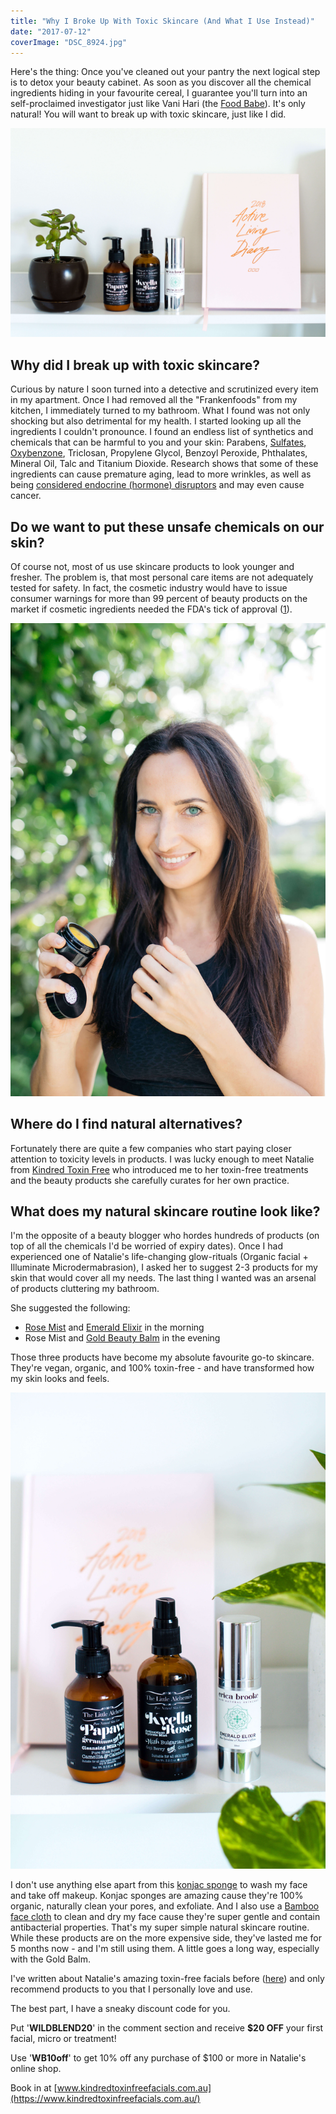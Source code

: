```yaml
---
title: "Why I Broke Up With Toxic Skincare (And What I Use Instead)"
date: "2017-07-12"
coverImage: "DSC_8924.jpg"
---
```


Here's the thing: Once you've cleaned out your pantry the next logical step is to detox your beauty cabinet. As soon as you discover all the chemical ingredients hiding in your favourite cereal, I guarantee you'll turn into an self-proclaimed investigator just like Vani Hari (the [Food Babe](https://foodbabe.com/)). It's only natural! You will want to break up with toxic skincare, just like I did.

![Why I Broke Up With Toxic Skincare](images/DSC_8924.jpg)

## Why did I break up with toxic skincare?

Curious by nature I soon turned into a detective and scrutinized every item in my apartment. Once I had removed all the "Frankenfoods" from my kitchen, I immediately turned to my bathroom. What I found was not only shocking but also detrimental for my health. I started looking up all the ingredients I couldn't pronounce. I found an endless list of synthetics and chemicals that can be harmful to you and your skin: Parabens, [Sulfates](http://journals.sagepub.com/doi/abs/10.3109/10915818309142005), [Oxybenzone](https://www.ewg.org/sunscreen/report/do-sunscreens-prevent-skin-damage/), Triclosan, Propylene Glycol, Benzoyl Peroxide, Phthalates, Mineral Oil, Talc and Titanium Dioxide. Research shows that some of these ingredients can cause premature aging, lead to more wrinkles, as well as being [considered endocrine (hormone) disruptors](https://www.dermstore.com/blog/9-commonly-used-beauty-ingredients-that-could-be-disrupting-your-hormones/) and may even cause cancer.

## Do we want to put these unsafe chemicals on our skin?

Of course not, most of us use skincare products to look younger and fresher. The problem is, that most personal care items are not adequately tested for safety. In fact, the cosmetic industry would have to issue consumer warnings for more than 99 percent of beauty products on the market if cosmetic ingredients needed the FDA's tick of approval ([1](https://www.dermstore.com/blog/9-commonly-used-beauty-ingredients-that-could-be-disrupting-your-hormones/)).

![Why I Broke Up With Toxic Skincare](images/Zoe_WildBlend25of26.jpg)

## Where do I find natural alternatives?

Fortunately there are quite a few companies who start paying closer attention to toxicity levels in products. I was lucky enough to meet Natalie from [Kindred Toxin Free](https://www.kindredtoxinfreefacials.com.au/) who introduced me to her toxin-free treatments and the beauty products she carefully curates for her own practice.

## What does my natural skincare routine look like?

I'm the opposite of a beauty blogger who hordes hundreds of products (on top of all the chemicals I'd be worried of expiry dates). Once I had experienced one of Natalie's life-changing glow-rituals (Organic facial + Illuminate Microdermabrasion), I asked her to suggest 2-3 products for my skin that would cover all my needs. The last thing I wanted was an arsenal of products cluttering my bathroom.

She suggested the following:

- [Rose Mist](https://www.kindredtoxinfreefacials.com.au/collections/mists) and [Emerald Elixir](https://www.kindredtoxinfreefacials.com.au/collections/serums/products/e-e) in the morning
- Rose Mist and [Gold Beauty Balm](https://www.kindredtoxinfreefacials.com.au/collections/moisturisers/products/everlasting-24kt-gold-beauty-balm-concentrate-vegan-lightweight-anti-inflammitory-collagen-stimulating) in the evening

Those three products have become my absolute favourite go-to skincare. They're vegan, organic, and 100% toxin-free - and have transformed how my skin looks and feels.

![Why I Broke Up With Toxic Skincare](images/DSC_8931.jpg)

I don't use anything else apart from this [konjac sponge](https://au.iherb.com/pr/EcoTools-Pure-Complexion-Facial-Sponge-Sensitive-Skin-1-Sponge/55070) to wash my face and take off makeup. Konjac sponges are amazing cause they're 100% organic, naturally clean your pores, and exfoliate. And I also use a [Bamboo face cloth](https://www.kindredtoxinfreefacials.com.au/collections/accessories/products/bamboo-muslin-face-cloths) to clean and dry my face cause they're super gentle and contain antibacterial properties. That's my super simple natural skincare routine. While these products are on the more expensive side, they've lasted me for 5 months now - and I'm still using them. A little goes a long way, especially with the Gold Balm.

I've written about Natalie's amazing toxin-free facials before ([here](http://www.wildblend.co/toxin-free-facial/)) and only recommend products to you that I personally love and use.

The best part, I have a sneaky discount code for you.

Put '**WILDBLEND20**' in the comment section and receive **$20 OFF** your first facial, micro or treatment!

Use '**WB10off**' to get 10% off any purchase of $100 or more in Natalie's online shop.

Book in at [www.kindredtoxinfreefacials.com.au](https://www.kindredtoxinfreefacials.com.au/)
